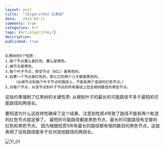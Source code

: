 ```yaml
---
layout: post
title:  "[Algorithm] 红黑树"
date:   2016-09-11
comments: true
categories: Art
tags: [Art,Algorithm,C]
description:
published: true
---
```


```
红黑树的5个性质：
1.每个节点要么是红色，要么是黑色。
2.根节点是黑色。
3.每个叶子节点，即空节点（NIL）是黑色的。
4.如果一个节点是红色的，那么它的两个儿子都是黑色的。
    （从根节点到每个叶子节点的路径上，不能有两个连续的红色节点。）
5.对每个节点，从该节点到叶子节点的所有路径上包含相同数目的黑色节点。
```

这些约束强制了红黑树的关键性质: 从根到叶子的最长的可能路径不多于最短的可能路径的两倍长。

要知道为什么这些特性确保了这个结果，注意到性质4导致了路径不能有两个毗连的红色节点就足够了。
最短的可能路径都是黑色节点，最长的可能路径有交替的红色和黑色节点。
因为根据性质5所有最长的路径都有相同数目的黑色节点，这就表明了没有路径能多于任何其他路径的两倍长。

<img src="{{ site.url }}/images/201609/11_01.png" alt="11_01" />
